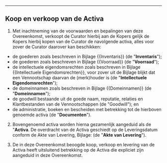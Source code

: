 

---
## Koop en verkoop van de Activa
1. Met inachtneming van de voorwaarden en bepalingen van deze Overeenkomst,
verkoopt de Curator hierbij aan de Kopers gelijk de Kopers hierbij kopen van de 
Curator de navolgende activa, alles voor zover de Curator daarover kan beschikken:

* de goederen zoals beschreven in Bijlage {{Inventaris}} (de "**Inventaris**");
* de goederen zoals beschreven in Bijlage {{Voorraad}} (de "**Voorraad**");
* de intellectuele eigendomsrechten zoals beschreven in Bijlage {{Intellectuele 
Eigendomsrechten}}, voor zover uit de Bijlage blijkt dat een Vennootschap daarvan de 
(merk)houder is (de "**Intellectuele Eigendomsrechten**");
* de domeinnamen zoals beschreven in Bijlage {{Domeinnamen}} (de "**Domeinnamen**");
* de goodwill bestaande uit de goede naam, reputatie, relaties en Klantbestanden van de 
Vennootschappen (de "Goodwill"); en
* de administratie, boeken en bescheiden met betrekking tot de hierboven genoemde 
activa (de "**Documenten**").

2. Bovengenoemd activa worden hierna gezamenlijk aangeduid als de "**Activa**. De 
overdracht van de Activa geschiedt op de Leveringsdatum conform de Akte van Levering, 
Bijlage: (de "**Akte van Levering**").

3. De in deze Overeenkomst beoogde koop, verkoop en levering van de Activa heeft
uitsluitend betrekking op de Activa die expliciet zijn aangeduid in deze Overeenkomst. 